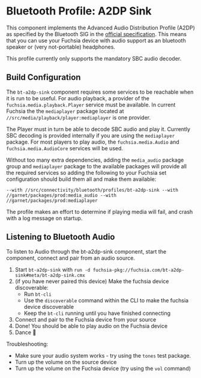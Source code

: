 # Bluetooth Profile: A2DP Sink

This component implements the Advanced Audio Distribution Profile (A2DP) as
specified by the Bluetooth SIG in the [official specification](https://www.bluetooth.org/docman/handlers/downloaddoc.ashx?doc_id=457083).  This means that you can use your Fuchsia device with
audio support as an bluetooth speaker or (very not-portable) headphones.

This profile currently only supports the mandatory SBC audio decoder.

## Build Configuration

The `bt-a2dp-sink` component requires some services to be reachable when it is
run to be useful.  For audio playback, a provider of the `fuchsia.media.playback.Player`
service must be available. In current Fuchsia the the `mediaplayer` package located
at `//src/media/playback/player:mediaplayer` is one provider.

The Player must in turn be able to decode SBC audio and play it. Currently SBC decoding
is provided internally if you are using the `mediaplayer` package.  For most players to
play audio, the `fuchsia.media.Audio` and `fuchsia.media.AudioCore` services will be used.

Without too many extra dependencies, adding the `media_audio` package group and `mediaplayer` package
to the available packages will provide all the required services so adding the following to your
Fuchsia set configuration should build them all and make them available:

`--with //src/connectivity/bluetooth/profiles/bt-a2dp-sink --with //garnet/packages/prod:media_audio --with //garnet/packages/prod:mediaplayer`

The profile makes an effort to determine if playing media will fail, and crash with a log message
on startup.

## Listening to Bluetooth Audio

To listen to Audio through the bt-a2dp-sink component, start the component, connect and pair
from an audio source.

1. Start `bt-a2dp-sink` with `run -d fuchsia-pkg://fuchsia.com/bt-a2dp-sink#meta/bt-a2dp-sink.cmx`
1. (if you have never paired this device) Make the fuchsia device discoverable:
    - Run `bt-cli`
    - Use the `discoverable` command within the CLI to make the fuchsia device discoverable
    - Keep the `bt-cli` running until you have finished connecting
1. Connect and pair to the Fuchsia device from your source
1. Done! You should be able to play audio on the Fuchsia device
1. Dance 💃

Troubleshooting:

  * Make sure your audio system works - try using the `tones` test package.
  * Turn up the volume on the source device
  * Turn up the volume on the Fuchsia device (try using the `vol` command)
